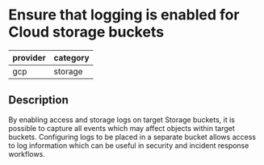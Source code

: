 # Ensure that logging is enabled for Cloud storage buckets

provider | category
--- | ---
gcp | storage

## Description
By enabling access and storage logs on target Storage buckets, it is possible to capture all events which may affect objects within target buckets. Configuring logs to be placed in a separate bucket allows access to log information which can be useful in security and incident response workflows.
